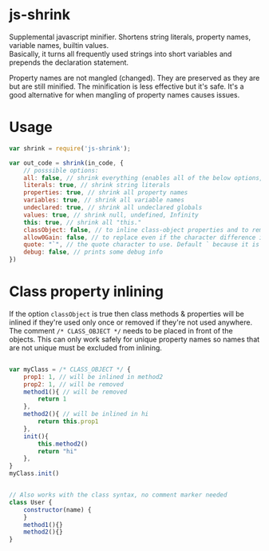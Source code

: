 # js-shrink
Supplemental javascript minifier.
Shortens string literals, property names, variable names, builtin values.  
Basically, it turns all frequently used strings into short variables and prepends the declaration statement.  

Property names are not mangled (changed). They are preserved as they are but are still minified. The minification is less effective but it's safe. It's a good alternative for when mangling of property names causes issues.

# Usage
```javascript
var shrink = require('js-shrink');

var out_code = shrink(in_code, {
	// posssible options:
	all: false, // shrink everything (enables all of the below options, in case they aren't enabled by default - they are)
	literals: true, // shrink string literals
	properties: true, // shrink all property names
	variables: true, // shrink all variable names
	undeclared: true, // shrink all undeclared globals
	values: true, // shrink null, undefined, Infinity
	this: true, // shrink all "this."
	classObject: false, // to inline class-object properties and to remove unused properties (see below)
	allow0Gain: false, // to replace even if the character difference is 0
	quote: "`", // the quote character to use. Default ` because it is least likely to require escapes
	debug: false, // prints some debug info
})
```
   

# Class property inlining
If the option `classObject` is true then class methods & properties will be inlined if they're used only once or removed if they're not used anywhere. The comment `/* CLASS_OBJECT */` needs to be placed in front of the objects. This can only work safely for unique property names so names that are not unique must be excluded from inlining.
```javascript

var myClass = /* CLASS_OBJECT */ {
	prop1: 1, // will be inlined in method2
	prop2: 1, // will be removed
	method1(){ // will be removed
		return 1
	},
	method2(){ // will be inlined in hi
		return this.prop1
	},
	init(){
		this.method2()
		return "hi"
	},
}
myClass.init()


// Also works with the class syntax, no comment marker needed
class User {
	constructor(name) {
	}
	method1(){}
	method2(){}
}
```
